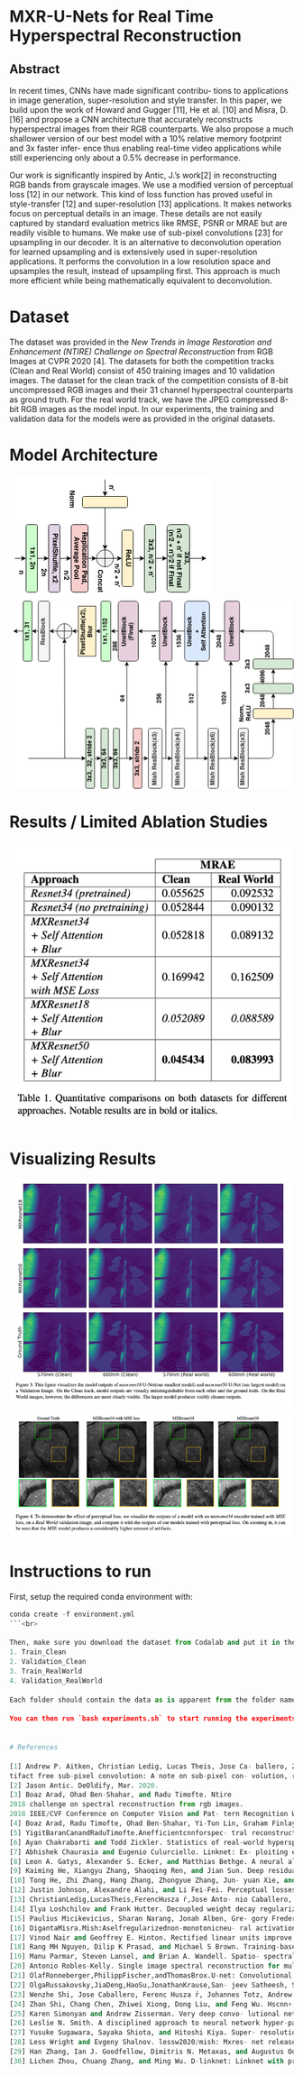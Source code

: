 # MXR-U-Nets for Real Time Hyperspectral Reconstruction

## Abstract

In recent times, CNNs have made significant contribu- tions to applications in image generation, super-resolution and style transfer. In this paper, we build upon the work of Howard and Gugger [11], He et al. [10] and Misra, D. [16] and propose a CNN architecture that accurately reconstructs hyperspectral images from their RGB counterparts. We also propose a much shallower version of our best model with a 10% relative memory footprint and 3x faster infer- ence thus enabling real-time video applications while still experiencing only about a 0.5% decrease in performance. 

Our work is significantly inspired by Antic, J.’s work[2] in reconstructing RGB bands from grayscale images. We use a modified version of perceptual loss [12] in our network. This kind of loss function has proved useful in style-transfer [12] and super-resolution [13] applications. It makes networks focus on perceptual details in an image. These details are not easily captured by standard evaluation metrics like RMSE, PSNR or MRAE but are readily visible to humans. We make use of sub-pixel convolutions [23] for upsampling in our decoder. It is an alternative to deconvolution operation for learned upsampling and is extensively used in super-resolution applications. It performs the convolution in a low resolution space and upsamples the result, instead of upsampling first. This approach is much more efficient while being mathematically equivalent to deconvolution.

# Dataset
The dataset was provided in the *New Trends in Image Restoration and Enhancement (NTIRE) Challenge on Spectral Reconstruction* from RGB Images at CVPR 2020 [4]. The datasets for both the competition tracks (Clean and Real World) consist of 450 training images and 10 validation images. The dataset for the clean track of the competition consists of 8-bit uncompressed RGB images and their 31 channel hyperspectral counterparts as ground truth. For the real world track, we have the JPEG compressed 8-bit RGB images as the model input. In our experiments, the training and validation data for the models were as provided in the original datasets.

# Model Architecture
![Unet Block](images/MXRUnet-Block.png)
![Unet](images/MXRUnet.png)

# Results / Limited Ablation Studies
![Results](images/results.png)

# Visualizing Results
![Visualization-1](images/visualize.png)
![Visualization-zoom](images/zoom-visualize.png)


# Instructions to run
First, setup the required conda environment with:<br>
```python
conda create -f environment.yml
```<br>

Then, make sure you download the dataset from Codalab and put it in the `../Data` folder relative to the repository. The folders should be named:
1. Train_Clean
2. Validation_Clean
3. Train_RealWorld
4. Validation_RealWorld

Each folder should contain the data as is apparent from the folder name. All the images in the dataest are provided in `.mat` format. You should convert them to `.tiff` files using the `tifffile` python module. We will provide the data pre-processing scripts in a few weeks' time.

You can then run `bash experiments.sh` to start running the experiments. 


# References

[1] Andrew P. Aitken, Christian Ledig, Lucas Theis, Jose Ca- ballero, Zehan Wang, and Wenzhe Shi. Checkerboard ar-
tifact free sub-pixel convolution: A note on sub-pixel con- volution, resize convolution and convolution resize. ArXiv, abs/1707.02937, 2017.
[2] Jason Antic. DeOldify, Mar. 2020.
[3] Boaz Arad, Ohad Ben-Shahar, and Radu Timofte. Ntire
2018 challenge on spectral reconstruction from rgb images.
2018 IEEE/CVF Conference on Computer Vision and Pat- tern Recognition Workshops (CVPRW), pages 1042–104209, 2018.
[4] Boaz Arad, Radu Timofte, Ohad Ben-Shahar, Yi-Tun Lin, Graham Finlayson, et al. Ntire 2020 challenge on spectral reconstruction from an rgb image. In The IEEE Conference on Computer Vision and Pattern Recognition (CVPR) Work- shops, June 2020.
[5] YigitBaranCanandRaduTimofte.Anefficientcnnforspec- tral reconstruction from rgb images. ArXiv, abs/1804.04647, 2018.
[6] Ayan Chakrabarti and Todd Zickler. Statistics of real-world hyperspectral images. In CVPR 2011, pages 193–200. IEEE, 2011.
[7] Abhishek Chaurasia and Eugenio Culurciello. Linknet: Ex- ploiting encoder representations for efficient semantic seg- mentation. 2017 IEEE Visual Communications and Image Processing (VCIP), pages 1–4, 2017.
[8] Leon A. Gatys, Alexander S. Ecker, and Matthias Bethge. A neural algorithm of artistic style. ArXiv, abs/1508.06576, 2015.
[9] Kaiming He, Xiangyu Zhang, Shaoqing Ren, and Jian Sun. Deep residual learning for image recognition. 2016 IEEE Conference on Computer Vision and Pattern Recognition (CVPR), pages 770–778, 2016.
[10] Tong He, Zhi Zhang, Hang Zhang, Zhongyue Zhang, Jun- yuan Xie, and Mu Li. Bag of tricks for image classifica- tion with convolutional neural networks. 2019 IEEE/CVF Conference on Computer Vision and Pattern Recognition (CVPR), pages 558–567, 2018.[11] Jeremy Howard and Sylvain Gugger. fastai: A layered api for deep learning. ArXiv, abs/2002.04688, 2020.
[12] Justin Johnson, Alexandre Alahi, and Li Fei-Fei. Perceptual losses for real-time style transfer and super-resolution. In ECCV, 2016.
[13] ChristianLedig,LucasTheis,FerencHusza ́r,Jose ́Anto- nio Caballero, Andrew Aitken, Alykhan Tejani, Johannes Totz, Zehan Wang, and Wenzhe Shi. Photo-realistic single image super-resolution using a generative adversarial net- work. 2017 IEEE Conference on Computer Vision and Pat- tern Recognition (CVPR), pages 105–114, 2016.
[14] Ilya Loshchilov and Frank Hutter. Decoupled weight decay regularization. In ICLR, 2019.
[15] Paulius Micikevicius, Sharan Narang, Jonah Alben, Gre- gory Frederick Diamos, Erich Elsen, David Garc ́ıa, Boris Ginsburg, Michael Houston, Oleksii Kuchaiev, Ganesh Venkatesh, and Hao Wu. Mixed precision training. ArXiv, abs/1710.03740, 2017.
[16] DigantaMisra.Mish:Aselfregularizednon-monotonicneu- ral activation function. ArXiv, abs/1908.08681, 2019.
[17] Vinod Nair and Geoffrey E. Hinton. Rectified linear units improve restricted boltzmann machines. In ICML, 2010.
[18] Rang MH Nguyen, Dilip K Prasad, and Michael S Brown. Training-based spectral reconstruction from a single rgb im- age. In European Conference on Computer Vision, pages 186–201. Springer, 2014.
[19] Manu Parmar, Steven Lansel, and Brian A. Wandell. Spatio- spectral reconstruction of the multispectral datacube using sparse recovery. 2008 15th IEEE International Conference on Image Processing, pages 473–476, 2008.
[20] Antonio Robles-Kelly. Single image spectral reconstruction for multimedia applications. In MM ’15, 2015.
[21] OlafRonneberger,PhilippFischer,andThomasBrox.U-net: Convolutional networks for biomedical image segmentation. ArXiv, abs/1505.04597, 2015.
[22] OlgaRussakovsky,JiaDeng,HaoSu,JonathanKrause,San- jeev Satheesh, Sean Ma, Zhiheng Huang, Andrej Karpathy, Aditya Khosla, Michael Bernstein, Alexander C. Berg, and Li Fei-Fei. ImageNet Large Scale Visual Recognition Chal- lenge. International Journal of Computer Vision (IJCV), 115(3):211–252, 2015.
[23] Wenzhe Shi, Jose Caballero, Ferenc Husza ́r, Johannes Totz, Andrew P. Aitken, Rob Bishop, Daniel Rueckert, and Zehan Wang. Real-time single image and video super-resolution us- ing an efficient sub-pixel convolutional neural network. 2016 IEEE Conference on Computer Vision and Pattern Recogni- tion (CVPR), pages 1874–1883, 2016.
[24] Zhan Shi, Chang Chen, Zhiwei Xiong, Dong Liu, and Feng Wu. Hscnn+: Advanced cnn-based hyperspectral recovery from rgb images. 2018 IEEE/CVF Conference on Computer Vision and Pattern Recognition Workshops (CVPRW), pages 1052–10528, 2018.
[25] Karen Simonyan and Andrew Zisserman. Very deep convo- lutional networks for large-scale image recognition. CoRR, abs/1409.1556, 2014.
[26] Leslie N. Smith. A disciplined approach to neural network hyper-parameters: Part 1 - learning rate, batch size, momen- tum, and weight decay. ArXiv, abs/1803.09820, 2018.
[27] Yusuke Sugawara, Sayaka Shiota, and Hitoshi Kiya. Super- resolution using convolutional neural networks without any checkerboard artifacts. 2018 25th IEEE International Con- ference on Image Processing (ICIP), pages 66–70, 2018.
[28] Less Wright and Evgeny Shalnov. lessw2020/mish: Mxres- net release, Mar. 2020.
[29] Han Zhang, Ian J. Goodfellow, Dimitris N. Metaxas, and Augustus Odena. Self-attention generative adversarial net- works. ArXiv, abs/1805.08318, 2019.
[30] Lichen Zhou, Chuang Zhang, and Ming Wu. D-linknet: Linknet with pretrained encoder and dilated convolution for high resolution satellite imagery road extraction. 2018 IEEE/CVF Conference on Computer Vision and Pattern Recognition Workshops (CVPRW), pages 192–1924, 2018.
